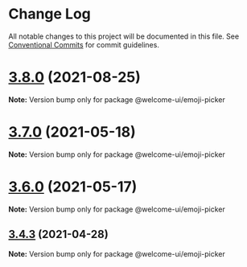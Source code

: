 # Change Log

All notable changes to this project will be documented in this file.
See [Conventional Commits](https://conventionalcommits.org) for commit guidelines.

# [3.8.0](https://github.com/WTTJ/welcome-ui/compare/v3.7.0...v3.8.0) (2021-08-25)

**Note:** Version bump only for package @welcome-ui/emoji-picker





# [3.7.0](https://github.com/WTTJ/welcome-ui/compare/v3.6.0...v3.7.0) (2021-05-18)

**Note:** Version bump only for package @welcome-ui/emoji-picker





# [3.6.0](https://github.com/WTTJ/welcome-ui/compare/v3.5.0...v3.6.0) (2021-05-17)

**Note:** Version bump only for package @welcome-ui/emoji-picker





## [3.4.3](https://github.com/WTTJ/welcome-ui/compare/v3.4.2...v3.4.3) (2021-04-28)

**Note:** Version bump only for package @welcome-ui/emoji-picker
